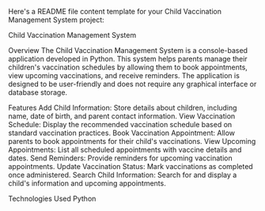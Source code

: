
Here's a README file content template for your Child Vaccination Management System project:

Child Vaccination Management System

Overview
The Child Vaccination Management System is a console-based application developed in Python. This system helps parents manage their children's vaccination schedules by allowing them to book appointments, view upcoming vaccinations, and receive reminders. The application is designed to be user-friendly and does not require any graphical interface or database storage.

Features
Add Child Information: Store details about children, including name, date of birth, and parent contact information.
View Vaccination Schedule: Display the recommended vaccination schedule based on standard vaccination practices.
Book Vaccination Appointment: Allow parents to book appointments for their child's vaccinations.
View Upcoming Appointments: List all scheduled appointments with vaccine details and dates.
Send Reminders: Provide reminders for upcoming vaccination appointments.
Update Vaccination Status: Mark vaccinations as completed once administered.
Search Child Information: Search for and display a child's information and upcoming appointments.


Technologies Used
Python
